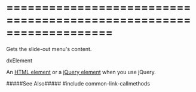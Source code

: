 ===================================================================
===================================================================

<!--shortDescription-->
Gets the slide-out menu's content.
<!--/shortDescription-->

<!--returnType-->dxElement<!--/returnType-->
<!--returnDescription-->
An [HTML element](https://developer.mozilla.org/en-US/docs/Web/API/HTMLElement) or a [jQuery element](http://api.jquery.com/Types/#jQuery) when you use jQuery.
<!--/returnDescription-->

<!--fullDescription-->
#####See Also#####
#include common-link-callmethods
<!--/fullDescription-->